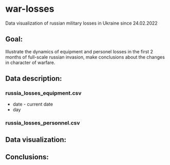 # war-losses
Data visualization of russian military losses in Ukraine since 24.02.2022

## Goal:
Illustrate the dynamics of equipment and personel losses in the first 2 months of full-scale russian invasion, make conclusions about the changes in character of warfare. 

## Data description:

### russia_losses_equipment.csv

* date - current date
* day

 
### russia_losses_personnel.csv

## Data visualization:

## Conclusions:
